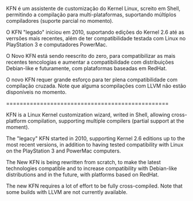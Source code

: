 KFN é um assistente de customização do Kernel Linux, screito em Shell, permitindo a compilação para multi-plataformas, suportando múltiplos compiladores (suporte parcial no momento).

O KFN "legado" iniciou em 2010, suportando edições do Kernel 2.6 até as verrsões mais recentes, além de ter compatibilidade testada com Linux no PlayStation 3 e computadores PowerMac.

O Novo KFN está sendo reescrito do zero, para compatibilizar as mais recentes tencologias e aumentar a compatibilidade com distribuições Debian-like e futuramente, com plataformas baseadas em RedHat.

O novo KFN requer grande esforço para ter plena compatibilidade com compilação cruzada. Note que alguma scompilações com LLVM não estão disponíveis no momento.

================================================

KFN is a Linux Kernel customization wizard, writed in Shell, allowing cross-platform compilation, supporting multiple compilers (partial support at the moment).

The "legacy" KFN started in 2010, supporting Kernel 2.6 editions up to the most recent versions, in addition to having tested compatibility with Linux on the PlayStation 3 and PowerMac computers.

The New KFN is being rewritten from scratch, to make the latest technologies compatible and to increase compatibility with Debian-like distributions and in the future, with platforms based on RedHat.

The new KFN requires a lot of effort to be fully cross-compiled. Note that some builds with LLVM are not currently available.
